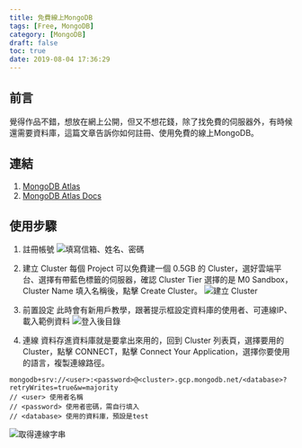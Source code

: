 ```yaml
---
title: 免費線上MongoDB
tags: [Free, MongoDB]
category: [MongoDB]
draft: false
toc: true
date: 2019-08-04 17:36:29
---
```


## 前言
覺得作品不錯，想放在網上公開，但又不想花錢，除了找免費的伺服器外，有時候還需要資料庫，這篇文章告訴你如何註冊、使用免費的線上MongoDB。

## 連結
1. [MongoDB Atlas](https://www.mongodb.com/cloud/atlas)
2. [MongoDB Atlas Docs](https://docs.atlas.mongodb.com/)

## 使用步驟
1. 註冊帳號
![填寫信箱、姓名、密碼](/images/other/mongoAtlas/register.jpg)

2. 建立 Cluster
每個 Project 可以免費建一個 0.5GB 的 Cluster，選好雲端平台、選擇有帶藍色標籤的伺服器，確認 Cluster Tier 選擇的是 M0 Sandbox，Cluster Name 填入名稱後，點擊 Create Cluster。
![建立 Cluster](/images/other/mongoAtlas/createCluster.jpg)

3. 前置設定
此時會有新用戶教學，跟著提示框設定資料庫的使用者、可連線IP、載入範例資料
![登入後目錄](/images/other/mongoAtlas/menu.jpg)

4. 連線
資料存進資料庫就是要拿出來用的，回到 Cluster 列表頁，選擇要用的 Cluster，點擊 CONNECT，點擊 Connect Your Application，選擇你要使用的語言，複製連線路徑。
```
mongodb+srv://<user>:<password>@<cluster>.gcp.mongodb.net/<database>?retryWrites=true&w=majority
// <user> 使用者名稱
// <password> 使用者密碼，需自行填入
// <database> 使用的資料庫，預設是test
```
![取得連線字串](/images/other/mongoAtlas/connect.jpg)